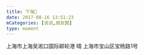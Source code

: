 ```yaml
---
title: 下海🤔
date: 2017-08-16 13:51:23
mCategories: [说说,朋友圈]
type: moment
---
```


<div id="pics-20170816135123"></div>

<script>
var data = [
    {"link": "2017-08-16_000000.jpeg", "type": "shuoshuo"},
    {"link": "2017-08-16_000001.jpeg", "type": "shuoshuo"}
];
picsRender(data, "pics-20170816135123");
</script>

上海市上海吴淞口国际邮轮港 晴
上海市宝山区宝杨路1号
